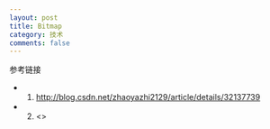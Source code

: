 ```yaml
---
layout: post
title: Bitmap
category: 技术
comments: false
---
```


参考链接

* 1. <http://blog.csdn.net/zhaoyazhi2129/article/details/32137739>
* 2. <>
  